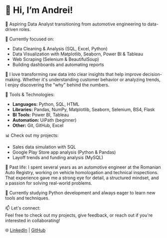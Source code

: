 # 👋 Hi, I’m Andrei!

🎯 Aspiring Data Analyst transitioning from automotive engineering to data-driven roles.

💼 Currently focused on:
- Data Cleaning & Analysis (SQL, Excel, Python)
- Data Visualization with Matplotlib, Seaborn, Power BI & Tableau
- Web Scraping (Selenium & BeautifulSoup)
- Building dashboards and automating reports

🧠 I love transforming raw data into clear insights that help improve decision-making. Whether it's understanding customer behavior or analyzing trends, I enjoy discovering the "why" behind the numbers.

🔧 Tools & Technologies:
- **Languages:** Python, SQL, HTML
- **Libraries:** Pandas, NumPy, Matplotlib, Seaborn, Selenium, BS4, Flask
- **BI Tools:** Power BI, Tableau
- **Automation:** UiPath (beginner)
- **Other:** Git, GitHub, Excel

📊 Check out my projects:
- Sales data simulation with SQL
- Google Play Store app analysis (Python & Pandas)
- Layoff trends and funding analysis (MySQL)

🚗 Past life: I spent several years as an automotive engineer at the Romanian Auto Registry, working on vehicle homologation and technical inspections. That experience gave me a strong eye for detail, a structured mindset, and a passion for solving real-world problems.

🚀 Currently studying Python development and always eager to learn new tools and techniques.

📫 Let's connect:  
Feel free to check out my projects, give feedback, or reach out if you're interested in collaborating!

🌐 [LinkedIn](https://www.linkedin.com/in/andrei-neagu-30a37011a/) | [GitHub](https://github.com/NAndrei313)

